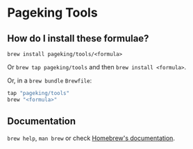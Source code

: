 # Pageking Tools

## How do I install these formulae?

`brew install pageking/tools/<formula>`

Or `brew tap pageking/tools` and then `brew install <formula>`.

Or, in a `brew bundle` `Brewfile`:

```ruby
tap "pageking/tools"
brew "<formula>"
```

## Documentation

`brew help`, `man brew` or check [Homebrew's documentation](https://docs.brew.sh).
